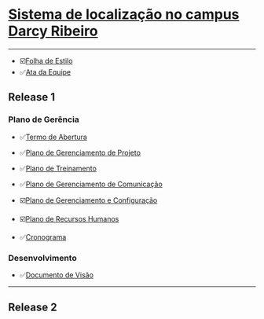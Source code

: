 # [Sistema de localização no campus Darcy Ribeiro](https://github.com/fga-gpp-mds/mds-gpp-g2/wiki)
***
* :ballot_box_with_check:[Folha de Estilo]()
* :white_check_mark:[Ata da Equipe](https://github.com/fga-gpp-mds/mds-gpp-g2/wiki/Ata-da-Equipe)
## Release 1

### Plano de Gerência

* :white_check_mark:[Termo de Abertura](https://github.com/fga-gpp-mds/mds-gpp-g2/wiki/Termo-de-Abertura)

* :white_check_mark:[Plano de Gerenciamento de Projeto](https://github.com/fga-gpp-mds/mds-gpp-g2/wiki/Plano-de-Gerenciamento-de-Projeto)

* :white_check_mark:[Plano de Treinamento](https://github.com/fga-gpp-mds/mds-gpp-g2/wiki/Plano-de-Treinamento)

* :white_check_mark:[Plano de Gerenciamento de Comunicação](https://github.com/fga-gpp-mds/2017.1-LocalizacaoDarcy/wiki/Plano-de-Gerenciamento-de-Comunica%C3%A7%C3%A3o)

* :ballot_box_with_check:[Plano de Gerenciamento e Configuração](https://github.com/fga-gpp-mds/2017.1-LocalizacaoDarcy/wiki/Plano-de-gerenciamento-e-configura%C3%A7%C3%A3o)

* :ballot_box_with_check:[Plano de Recursos Humanos](https://github.com/fga-gpp-mds/2017.1-LocalizacaoDarcy/wiki/Plano-de-Gerenciamento-de-Recursos-Humanos)

* :white_check_mark:[Cronograma](https://github.com/fga-gpp-mds/2017.1-LocalizacaoDarcy/wiki/Cronograma)


### Desenvolvimento

* :white_check_mark:[Documento de Visão](https://github.com/fga-gpp-mds/mds-gpp-g2/wiki/Documento--de-Visão)

***
## Release 2